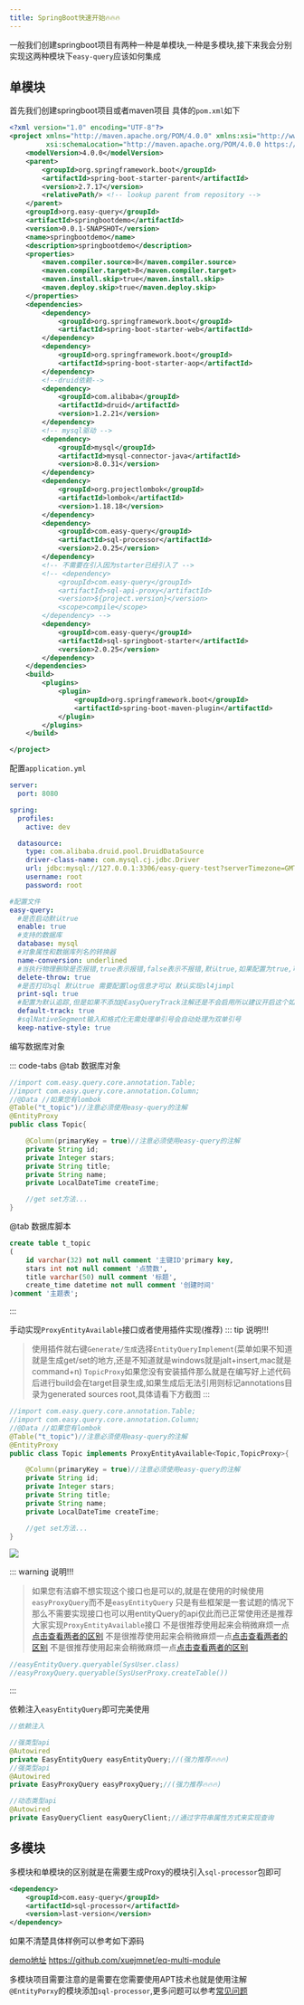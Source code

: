 ```yaml
---
title: SpringBoot快速开始🔥🔥🔥
---
```

一般我们创建springboot项目有两种一种是单模块,一种是多模块,接下来我会分别实现这两种模块下`easy-query`应该如何集成

## 单模块
首先我们创建springboot项目或者maven项目
具体的`pom.xml`如下
```xml
<?xml version="1.0" encoding="UTF-8"?>
<project xmlns="http://maven.apache.org/POM/4.0.0" xmlns:xsi="http://www.w3.org/2001/XMLSchema-instance"
         xsi:schemaLocation="http://maven.apache.org/POM/4.0.0 https://maven.apache.org/xsd/maven-4.0.0.xsd">
    <modelVersion>4.0.0</modelVersion>
    <parent>
        <groupId>org.springframework.boot</groupId>
        <artifactId>spring-boot-starter-parent</artifactId>
        <version>2.7.17</version>
        <relativePath/> <!-- lookup parent from repository -->
    </parent>
    <groupId>org.easy-query</groupId>
    <artifactId>springbootdemo</artifactId>
    <version>0.0.1-SNAPSHOT</version>
    <name>springbootdemo</name>
    <description>springbootdemo</description>
    <properties>
        <maven.compiler.source>8</maven.compiler.source>
        <maven.compiler.target>8</maven.compiler.target>
        <maven.install.skip>true</maven.install.skip>
        <maven.deploy.skip>true</maven.deploy.skip>
    </properties>
    <dependencies>
        <dependency>
            <groupId>org.springframework.boot</groupId>
            <artifactId>spring-boot-starter-web</artifactId>
        </dependency>
        <dependency>
            <groupId>org.springframework.boot</groupId>
            <artifactId>spring-boot-starter-aop</artifactId>
        </dependency>
        <!--druid依赖-->
        <dependency>
            <groupId>com.alibaba</groupId>
            <artifactId>druid</artifactId>
            <version>1.2.21</version>
        </dependency>
        <!-- mysql驱动 -->
        <dependency>
            <groupId>mysql</groupId>
            <artifactId>mysql-connector-java</artifactId>
            <version>8.0.31</version>
        </dependency>
        <dependency>
            <groupId>org.projectlombok</groupId>
            <artifactId>lombok</artifactId>
            <version>1.18.18</version>
        </dependency>
        <dependency>
            <groupId>com.easy-query</groupId>
            <artifactId>sql-processor</artifactId>
            <version>2.0.25</version>
        </dependency>
        <!-- 不需要在引入因为starter已经引入了 -->
        <!-- <dependency>
            <groupId>com.easy-query</groupId>
            <artifactId>sql-api-proxy</artifactId>
            <version>${project.version}</version>
            <scope>compile</scope>
        </dependency> -->
        <dependency>
            <groupId>com.easy-query</groupId>
            <artifactId>sql-springboot-starter</artifactId>
            <version>2.0.25</version>
        </dependency>
    </dependencies>
    <build>
        <plugins>
            <plugin>
                <groupId>org.springframework.boot</groupId>
                <artifactId>spring-boot-maven-plugin</artifactId>
            </plugin>
        </plugins>
    </build>

</project>

```

配置`application.yml`
```yml
server:
  port: 8080

spring:
  profiles:
    active: dev

  datasource:
    type: com.alibaba.druid.pool.DruidDataSource
    driver-class-name: com.mysql.cj.jdbc.Driver
    url: jdbc:mysql://127.0.0.1:3306/easy-query-test?serverTimezone=GMT%2B8&characterEncoding=utf-8&useSSL=false&allowMultiQueries=true&rewriteBatchedStatements=true
    username: root
    password: root

#配置文件
easy-query:
  #是否启动默认true
  enable: true
  #支持的数据库
  database: mysql
  #对象属性和数据库列名的转换器
  name-conversion: underlined
  #当执行物理删除是否报错,true表示报错,false表示不报错,默认true,如果配置为true,可以通过allowDeleteStament来实现允许
  delete-throw: true
  #是否打印sql 默认true 需要配置log信息才可以 默认实现sl4jimpl
  print-sql: true
  #配置为默认追踪,但是如果不添加@EasyQueryTrack注解还是不会启用所以建议开启这个如果需要只需要额外添加注解即可
  default-track: true
  #sqlNativeSegment输入和格式化无需处理单引号会自动处理为双单引号
  keep-native-style: true
```
编写数据库对象

::: code-tabs
@tab 数据库对象
```java
//import com.easy.query.core.annotation.Table;
//import com.easy.query.core.annotation.Column;
//@Data //如果您有lombok
@Table("t_topic")//注意必须使用easy-query的注解
@EntityProxy
public class Topic{

    @Column(primaryKey = true)//注意必须使用easy-query的注解
    private String id;
    private Integer stars;
    private String title;
    private String name;
    private LocalDateTime createTime;

    //get set方法...
}
```
@tab 数据库脚本
```sql
create table t_topic
(
    id varchar(32) not null comment '主键ID'primary key,
    stars int not null comment '点赞数',
    title varchar(50) null comment '标题',
    create_time datetime not null comment '创建时间'
)comment '主题表';
```
:::

手动实现`ProxyEntityAvailable`接口或者使用插件实现(推荐)
::: tip 说明!!!
> 使用插件就右键`Generate/生成`选择`EntityQueryImplement`(菜单如果不知道就是生成get/set的地方,还是不知道就是windows就是jalt+insert,mac就是command+n)
> `TopicProxy`如果您没有安装插件那么就是在编写好上述代码后进行build会在target目录生成,如果生成后无法引用则标记annotations目录为generated sources root,具体请看下方截图
:::
```java
//import com.easy.query.core.annotation.Table;
//import com.easy.query.core.annotation.Column;
//@Data //如果您有lombok
@Table("t_topic")//注意必须使用easy-query的注解
@EntityProxy
public class Topic implements ProxyEntityAvailable<Topic,TopicProxy>{

    @Column(primaryKey = true)//注意必须使用easy-query的注解
    private String id;
    private Integer stars;
    private String title;
    private String name;
    private LocalDateTime createTime;

    //get set方法...
}
```

<img src="/startup2.png">



::: warning 说明!!!
> 如果您有洁癖不想实现这个接口也是可以的,就是在使用的时候使用`easyProxyQuery`而不是`easyEntityQuery`
> 只是有些框架是一套试题的情况下那么不需要实现接口也可以用entityQuery的api仅此而已正常使用还是推荐大家实现`ProxyEntityAvailable`接口
> 不是很推荐使用起来会稍微麻烦一点[点击查看两者的区别](/easy-query-doc/startup/diff-proxy)
> 不是很推荐使用起来会稍微麻烦一点[点击查看两者的区别](/easy-query-doc/startup/diff-proxy)
> 不是很推荐使用起来会稍微麻烦一点[点击查看两者的区别](/easy-query-doc/startup/diff-proxy)
```java
//easyEntityQuery.queryable(SysUser.class)
//easyProxyQuery.queryable(SysUserProxy.createTable())
```
:::


依赖注入`easyEntityQuery`即可完美使用

```java
//依赖注入

//强类型api
@Autowired
private EasyEntityQuery easyEntityQuery;//(强力推荐🔥🔥🔥)
//强类型api
@Autowired
private EasyProxyQuery easyProxyQuery;//(强力推荐🔥🔥🔥)

//动态类型api
@Autowired
private EasyQueryClient easyQueryClient;//通过字符串属性方式来实现查询

```

## 多模块
多模块和单模块的区别就是在需要生成Proxy的模块引入`sql-processor`包即可
```xml
<dependency>
    <groupId>com.easy-query</groupId>
    <artifactId>sql-processor</artifactId>
    <version>last-version</version>
</dependency>
```
如果不清楚具体样例可以参考如下源码

[demo地址](https://github.com/xuejmnet/eq-multi-module) https://github.com/xuejmnet/eq-multi-module

多模块项目需要注意的是需要在您需要使用APT技术也就是使用注解`@EntityPorxy`的模块添加`sql-processor`,更多问题可以参考[常见问题](/easy-query-doc/question)